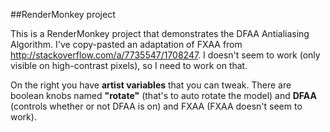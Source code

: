 ##RenderMonkey project

This is a RenderMonkey project that demonstrates the DFAA Antialiasing Algorithm.
I've copy-pasted an adaptation of FXAA from <http://stackoverflow.com/a/7735547/1708247>.
I doesn't seem to work (only visible on high-contrast pixels), so I need to work on that.

On the right you have **artist variables** that you can tweak. 
There are boolean knobs named **"rotate"** (that's to auto rotate the model) and
**DFAA** (controls whether or not DFAA is on) and FXAA (FXAA doesn't seem to work).

